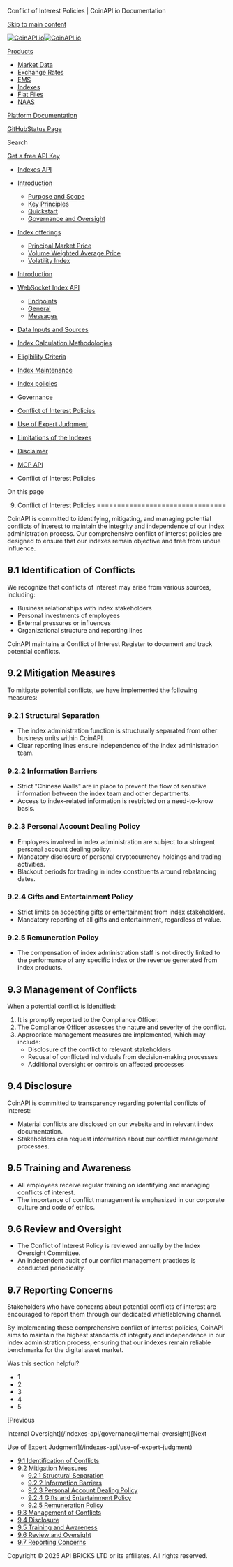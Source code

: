 Conflict of Interest Policies | CoinAPI.io Documentation




[Skip to main content](#__docusaurus_skipToContent_fallback)

[![CoinAPI.io](/img/logo.svg)![CoinAPI.io](/img/logo.svg)](https://www.coinapi.io)

[Products](/indexes-api/conflict-of-interest-policies)

* [Market Data](/market-data/)
* [Exchange Rates](/exchange-rates-api/)
* [EMS](/ems-api/)
* [Indexes](/indexes-api/)
* [Flat Files](/flat-files-api/)
* [NAAS](/naas-api/)

[Platform Documentation](/general/authentication)

[GitHub](https://github.com/api-bricks/api-bricks-sdk)[Status Page](https://status.coinapi.io)

Search

[Get a free API Key](https://console.coinapi.io/?link=/apikeys/create)

* [Indexes API](/indexes-api/)
* [Introduction](/indexes-api/introduction/)

  + [Purpose and Scope](/indexes-api/introduction/purpose-and-scope)
  + [Key Principles](/indexes-api/introduction/key-principles)
  + [Quickstart](/indexes-api/introduction/quickstart)
  + [Governance and Oversight](/indexes-api/introduction/governance-and-oversight)
* [Index offerings](/category/index-offerings)

  + [Principal Market Price](/indexes-api/index-offerings/primkt-index)
  + [Volume Weighted Average Price](/indexes-api/index-offerings/vwap-index)
  + [Volatility Index](/indexes-api/index-offerings/capivix-index)
* [Introduction](/indexes-api/rest-api/coinapi-indexes-rest-api)
* [WebSocket Index API](/indexes-api/websocket-api/)

  + [Endpoints](/indexes-api/websocket-api/endpoints)
  + [General](/indexes-api/websocket-api/general)
  + [Messages](/indexes-api/websocket-api/messages)
* [Data Inputs and Sources](/indexes-api/data-inputs-and-sources/)
* [Index Calculation Methodologies](/category/index-calculation-methodologies)
* [Eligibility Criteria](/category/eligibility-criteria)
* [Index Maintenance](/category/index-maintenance)
* [Index policies](/indexes-api/index-policies/)
* [Governance](/category/governance)
* [Conflict of Interest Policies](/indexes-api/conflict-of-interest-policies)
* [Use of Expert Judgment](/indexes-api/use-of-expert-judgment)
* [Limitations of the Indexes](/indexes-api/limitations-of-the-indexes)
* [Disclaimer](/indexes-api/disclaimer)
* [MCP API](/indexes-api/mcp)

* Conflict of Interest Policies

On this page

9. Conflict of Interest Policies
================================

CoinAPI is committed to identifying, mitigating, and managing potential conflicts of interest to maintain the integrity and independence of our index administration process. Our comprehensive conflict of interest policies are designed to ensure that our indexes remain objective and free from undue influence.

9.1 Identification of Conflicts[​](/indexes-api/conflict-of-interest-policies#91-identification-of-conflicts "Direct link to 9.1 Identification of Conflicts")
--------------------------------------------------------------------------------------------------------------------------------------------------------------

We recognize that conflicts of interest may arise from various sources, including:

* Business relationships with index stakeholders
* Personal investments of employees
* External pressures or influences
* Organizational structure and reporting lines

CoinAPI maintains a Conflict of Interest Register to document and track potential conflicts.

9.2 Mitigation Measures[​](/indexes-api/conflict-of-interest-policies#92-mitigation-measures "Direct link to 9.2 Mitigation Measures")
--------------------------------------------------------------------------------------------------------------------------------------

To mitigate potential conflicts, we have implemented the following measures:

### 9.2.1 Structural Separation[​](/indexes-api/conflict-of-interest-policies#921-structural-separation "Direct link to 9.2.1 Structural Separation")

* The index administration function is structurally separated from other business units within CoinAPI.
* Clear reporting lines ensure independence of the index administration team.

### 9.2.2 Information Barriers[​](/indexes-api/conflict-of-interest-policies#922-information-barriers "Direct link to 9.2.2 Information Barriers")

* Strict "Chinese Walls" are in place to prevent the flow of sensitive information between the index team and other departments.
* Access to index-related information is restricted on a need-to-know basis.

### 9.2.3 Personal Account Dealing Policy[​](/indexes-api/conflict-of-interest-policies#923-personal-account-dealing-policy "Direct link to 9.2.3 Personal Account Dealing Policy")

* Employees involved in index administration are subject to a stringent personal account dealing policy.
* Mandatory disclosure of personal cryptocurrency holdings and trading activities.
* Blackout periods for trading in index constituents around rebalancing dates.

### 9.2.4 Gifts and Entertainment Policy[​](/indexes-api/conflict-of-interest-policies#924-gifts-and-entertainment-policy "Direct link to 9.2.4 Gifts and Entertainment Policy")

* Strict limits on accepting gifts or entertainment from index stakeholders.
* Mandatory reporting of all gifts and entertainment, regardless of value.

### 9.2.5 Remuneration Policy[​](/indexes-api/conflict-of-interest-policies#925-remuneration-policy "Direct link to 9.2.5 Remuneration Policy")

* The compensation of index administration staff is not directly linked to the performance of any specific index or the revenue generated from index products.

9.3 Management of Conflicts[​](/indexes-api/conflict-of-interest-policies#93-management-of-conflicts "Direct link to 9.3 Management of Conflicts")
--------------------------------------------------------------------------------------------------------------------------------------------------

When a potential conflict is identified:

1. It is promptly reported to the Compliance Officer.
2. The Compliance Officer assesses the nature and severity of the conflict.
3. Appropriate management measures are implemented, which may include:
   * Disclosure of the conflict to relevant stakeholders
   * Recusal of conflicted individuals from decision-making processes
   * Additional oversight or controls on affected processes

9.4 Disclosure[​](/indexes-api/conflict-of-interest-policies#94-disclosure "Direct link to 9.4 Disclosure")
-----------------------------------------------------------------------------------------------------------

CoinAPI is committed to transparency regarding potential conflicts of interest:

* Material conflicts are disclosed on our website and in relevant index documentation.
* Stakeholders can request information about our conflict management processes.

9.5 Training and Awareness[​](/indexes-api/conflict-of-interest-policies#95-training-and-awareness "Direct link to 9.5 Training and Awareness")
-----------------------------------------------------------------------------------------------------------------------------------------------

* All employees receive regular training on identifying and managing conflicts of interest.
* The importance of conflict management is emphasized in our corporate culture and code of ethics.

9.6 Review and Oversight[​](/indexes-api/conflict-of-interest-policies#96-review-and-oversight "Direct link to 9.6 Review and Oversight")
-----------------------------------------------------------------------------------------------------------------------------------------

* The Conflict of Interest Policy is reviewed annually by the Index Oversight Committee.
* An independent audit of our conflict management practices is conducted periodically.

9.7 Reporting Concerns[​](/indexes-api/conflict-of-interest-policies#97-reporting-concerns "Direct link to 9.7 Reporting Concerns")
-----------------------------------------------------------------------------------------------------------------------------------

Stakeholders who have concerns about potential conflicts of interest are encouraged to report them through our dedicated whistleblowing channel.

By implementing these comprehensive conflict of interest policies, CoinAPI aims to maintain the highest standards of integrity and independence in our index administration process, ensuring that our indexes remain reliable benchmarks for the digital asset market.

Was this section helpful?

* 1
* 2
* 3
* 4
* 5

[Previous

Internal Oversight](/indexes-api/governance/internal-oversight)[Next

Use of Expert Judgment](/indexes-api/use-of-expert-judgment)

* [9.1 Identification of Conflicts](/indexes-api/conflict-of-interest-policies#91-identification-of-conflicts)
* [9.2 Mitigation Measures](/indexes-api/conflict-of-interest-policies#92-mitigation-measures)
  + [9.2.1 Structural Separation](/indexes-api/conflict-of-interest-policies#921-structural-separation)
  + [9.2.2 Information Barriers](/indexes-api/conflict-of-interest-policies#922-information-barriers)
  + [9.2.3 Personal Account Dealing Policy](/indexes-api/conflict-of-interest-policies#923-personal-account-dealing-policy)
  + [9.2.4 Gifts and Entertainment Policy](/indexes-api/conflict-of-interest-policies#924-gifts-and-entertainment-policy)
  + [9.2.5 Remuneration Policy](/indexes-api/conflict-of-interest-policies#925-remuneration-policy)
* [9.3 Management of Conflicts](/indexes-api/conflict-of-interest-policies#93-management-of-conflicts)
* [9.4 Disclosure](/indexes-api/conflict-of-interest-policies#94-disclosure)
* [9.5 Training and Awareness](/indexes-api/conflict-of-interest-policies#95-training-and-awareness)
* [9.6 Review and Oversight](/indexes-api/conflict-of-interest-policies#96-review-and-oversight)
* [9.7 Reporting Concerns](/indexes-api/conflict-of-interest-policies#97-reporting-concerns)

Copyright © 2025 API BRICKS LTD or its affiliates. All rights reserved.